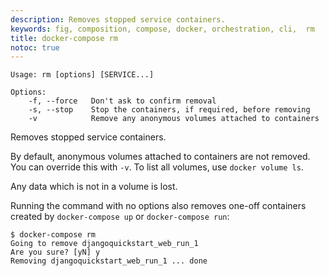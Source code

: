 ```yaml
---
description: Removes stopped service containers.
keywords: fig, composition, compose, docker, orchestration, cli,  rm
title: docker-compose rm
notoc: true
---
```


```none
Usage: rm [options] [SERVICE...]

Options:
    -f, --force   Don't ask to confirm removal
    -s, --stop    Stop the containers, if required, before removing
    -v            Remove any anonymous volumes attached to containers
```

Removes stopped service containers.

By default, anonymous volumes attached to containers are not removed. You
can override this with `-v`. To list all volumes,  use `docker volume ls`.

Any data which is not in a volume is lost.

Running the command with no options also removes one-off containers created
by `docker-compose up` or `docker-compose run`:

```none
$ docker-compose rm
Going to remove djangoquickstart_web_run_1
Are you sure? [yN] y
Removing djangoquickstart_web_run_1 ... done
```